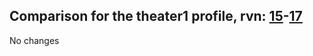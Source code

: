 ## Comparison for the theater1 profile, rvn: [15](https://github.com/PRO100KatYT/FortniteProfileRevisions/tree/main/profiles/theater1/15%20theater1.json)-[17](https://github.com/PRO100KatYT/FortniteProfileRevisions/tree/main/profiles/theater1/17%20theater1.json)

No changes
